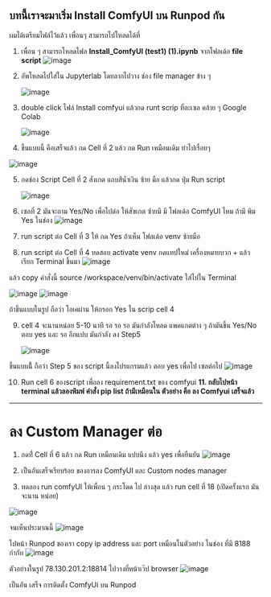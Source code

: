 ## บทนี้เราจะมาเริ่ม Install ComfyUI บน Runpod กัน
ผมได้เตรียมไฟล์ไว้แล้ว เพื่อนๆ สามารถไปโหลดได้ที่ 

1. เพื่อน ๆ สามารถโหลดไฟล **Install_ComfyUI (test1) (1).ipynb** จากโฟลเด้อ **file script**
   ![image](https://github.com/user-attachments/assets/8a9ae345-ad6e-46ca-b94e-f81ec57dc72e)

2. อัพโหลดไปใส่ใน Jupyterlab โดยลากไปวาง ช่อง file manager ข้าง ๆ
   
   ![image](https://github.com/user-attachments/assets/fb325063-88af-4b9f-9813-3a853e1b96fc)

3. double click ไฟล์ Install comfyui แล้วกด runt scrip ที่ละเซล คล้าย ๆ Google Colab

   ![image](https://github.com/user-attachments/assets/525dc36d-2cba-47a9-bb9e-5dfa34b85b90)

4. ขึ้นแบบนี้ คือเสร็จแล้ว กด Cell ที่ 2 แล้ว กด Run เหมือนเดิม ทำไปเรื่อยๆ
   
  ![image](https://github.com/user-attachments/assets/e3032a9f-a2e1-424c-b710-5799c908aad0)
   
5. กดช่อง Script Cell ที่ 2 สังเกต แถบสีน้ำเงิน ซ้าย มือ แล้วกด ปุ่ม Run script
   
   ![image](https://github.com/user-attachments/assets/58bbd817-63f9-4229-9f4b-fb2e0c364e86)

6. เซลที่ 2 มันจะถาม Yes/No เพื่อไปต่อ ให้สัฃเกต ซ้ายมี มี โฟลเด้อ ComfyUI ไหม ถ้ามี พิม Yes ในช่อง
   ![image](https://github.com/user-attachments/assets/595f29fe-d0c5-4272-9f89-f97d5c8a6f37)

7. run script ต่อ Cell ที่ 3 ให้ กด Yes ถ้าเห็น โฟลเด้อ venv ซ้ายมือ
8. run script ต่อ Cell ที่ 4 ทดสอบ activate venv กดแทปใหม่ เครื่องหมายบวก + แล้วเรียก Terminal ขึ้นมา 
   ![image](https://github.com/user-attachments/assets/8570d70c-7dab-4d8a-91df-c28d5ad54f8a)
   
แล้ว copy คำสั่งนี้ source /workspace/venv/bin/activate ใส่ไปใน Terminal

  ![image](https://github.com/user-attachments/assets/56ab29b2-6666-42f4-b303-f61ad8af8214)
  ![image](https://github.com/user-attachments/assets/b42854c3-474d-4756-b313-9b450467eb77)

ถ้าขึ้นแบบในรูป ถือว่า โอเคผ่าน ให้กรอก Yes ใน scrip cell 4

9. cell 4 จะนานหน่อย 5-10 นาที รอ รอ รอ มันกำลังโหลด แพคแกตต่าง ๆ ถ้ามันขึ้น Yes/No ตอบ yes และ รอ อีกแปบ มันกำลัง ลง Step5
    
    ![image](https://github.com/user-attachments/assets/23fbd4e3-e210-4e29-a45f-f2c2db73eb76)

ขึ้นแบบนี้้ ถือว่า Step 5 ของ script นี้ลงโปรแกรมแล้ว ตอบ yes เพื่อไป เซลต่อไป
   ![image](https://github.com/user-attachments/assets/d5e6bfc9-e47c-43de-995e-81f10b8a5d3f)

10. Run cell 6 ของscript เพื่อลง requirement.txt ของ comfyui
**11. กลับไปหน้า terminal แล้วลองพิมพ์ คำสั่ง pip list ถ้ามีเหมือนใน ตัวอย่าง คือ ลง Comfyui เสร็จแล้ว**
---
# ลง Custom Manager ต่อ
1. กดที่่ Cell ที่ 6 แล้ว กด Run เหมือนเดิม แปบนึง แล้ว yes เพื่อยืนยัน
![image](https://github.com/user-attachments/assets/74284539-a871-4f0c-8d8c-5b0f81a65b26)

2. เป็นอันเสร็จเรียบร้อย ของการลง ComfyUI และ Custom nodes manager
3. ทดลอง run comfyUI ให้เพื่อน ๆ กระโดด ไป ล่างสุด แล้ว run cell ที่ 18 (เปิดครั้งแรก มันจะนาน หน่อย)

![image](https://github.com/user-attachments/assets/65c647e3-8a43-4223-a758-d104fa2f7e83)

จนเห็นประมาณนี้ 
![image](https://github.com/user-attachments/assets/87256a4e-b2f4-40ee-b972-23ebc0151be2)

ไปหน้า Runpod ของเรา
copy ip address และ port เหมือนในตัวอย่าง ในช่อง ที่มี 8188 กำกับ
![image](https://github.com/user-attachments/assets/11ade639-7bf8-4c9c-8e14-cea059caf9c4)

ตัวอย่างในรูป 78.130.201.2:18814 ไปวางที่หน้าเว๊ป browser
![image](https://github.com/user-attachments/assets/143776b5-7e37-41f6-9e0b-9ce31e91bfc3)

เป็นอัน เสร็จ การติดตั้ง ComfyUi บน Runpod 



